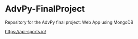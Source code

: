 # AdvPy-FinalProject
Repository for the AdvPy final project: Web App using MongoDB

https://api-sports.io/

